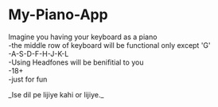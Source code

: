 <h1>My-Piano-App</h1>
<p>Imagine you having your keyboard as a piano <br>
 -the middle row of keyboard will be functional only except 'G' <br>
 -A-S-D-F-H-J-K-L <br>
 -Using Headfones will be benifitial to you <br>
 -18+ <br>
 -just for fun <br>
</p>
_Ise dil pe lijiye kahi or lijiye._
